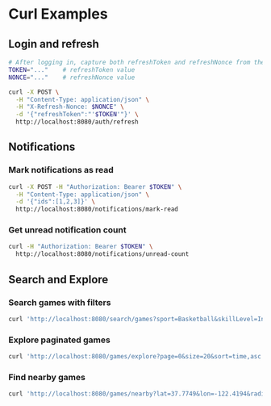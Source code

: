 # Curl Examples

## Login and refresh

```bash
# After logging in, capture both refreshToken and refreshNonce from the response
TOKEN="..."    # refreshToken value
NONCE="..."    # refreshNonce value

curl -X POST \
  -H "Content-Type: application/json" \
  -H "X-Refresh-Nonce: $NONCE" \
  -d '{"refreshToken":"'$TOKEN'"}' \
  http://localhost:8080/auth/refresh
```

## Notifications

### Mark notifications as read

```bash
curl -X POST -H "Authorization: Bearer $TOKEN" \
  -H "Content-Type: application/json" \
  -d '{"ids":[1,2,3]}' \
  http://localhost:8080/notifications/mark-read
```

### Get unread notification count

```bash
curl -H "Authorization: Bearer $TOKEN" \
  http://localhost:8080/notifications/unread-count
```

## Search and Explore

### Search games with filters

```bash
curl 'http://localhost:8080/search/games?sport=Basketball&skillLevel=Intermediate&fromDate=2025-01-01T00:00:00Z&toDate=2025-01-31T23:59:59Z&lat=37.7749&lng=-122.4194&radiusKm=10'
```

### Explore paginated games

```bash
curl 'http://localhost:8080/games/explore?page=0&size=20&sort=time,asc'
```

### Find nearby games

```bash
curl 'http://localhost:8080/games/nearby?lat=37.7749&lon=-122.4194&radiusKm=5&page=0&size=10&sort=time,asc'
```
